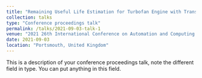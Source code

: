 ```yaml
---
title: "Remaining Useful Life Estimation for Turbofan Engine with Transformer-based Deep Architecture"
collection: talks
type: "Conference proceedings talk"
permalink: /talks/2021-09-03-talk-1
venue: "2021 26th International Conference on Automation and Computing (ICAC)"
date: 2021-09-03
location: "Portsmouth, United Kingdom"
---
```


This is a description of your conference proceedings talk, note the different field in type. You can put anything in this field.
